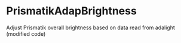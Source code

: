 # PrismatikAdapBrightness
Adjust Prismatik overall brightness based on data read from adalight (modified code)
